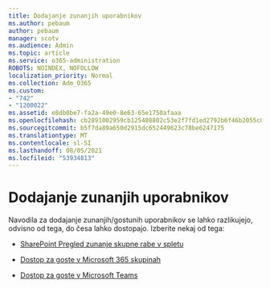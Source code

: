 ```yaml
---
title: Dodajanje zunanjih uporabnikov
ms.author: pebaum
author: pebaum
manager: scotv
ms.audience: Admin
ms.topic: article
ms.service: o365-administration
ROBOTS: NOINDEX, NOFOLLOW
localization_priority: Normal
ms.collection: Adm_O365
ms.custom:
- "742"
- "1200022"
ms.assetid: e8db0be7-fa2a-49e0-8e63-65e1750afaaa
ms.openlocfilehash: cb2891002959cb125488802c53e2f7fd1ed2792b6f46b2055c0ec046c0bd4e52
ms.sourcegitcommit: b5f7da89a650d2915dc652449623c78be6247175
ms.translationtype: MT
ms.contentlocale: sl-SI
ms.lasthandoff: 08/05/2021
ms.locfileid: "53934813"
---
```

# <a name="adding-external-users"></a>Dodajanje zunanjih uporabnikov

Navodila za dodajanje zunanjih/gostunih uporabnikov se lahko razlikujejo, odvisno od tega, do česa lahko dostopajo. Izberite nekaj od tega:
  
- [SharePoint Pregled zunanje skupne rabe v spletu](https://docs.microsoft.com/sharepoint/external-sharing-overview)

- [Dostop za goste v Microsoft 365 skupinah](https://support.office.com/article/guest-access-in-office-365-groups-bfc7a840-868f-4fd6-a390-f347bf51aff6)

- [Dostop za goste v Microsoft Teams](https://docs.microsoft.com/microsoftteams/guest-access-checklist)
